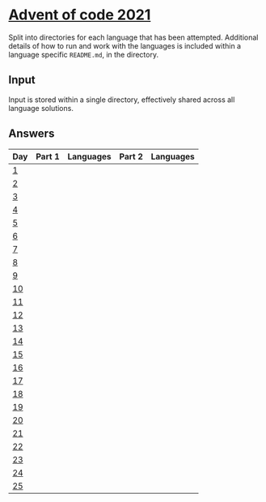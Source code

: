 # [Advent of code 2021](https://adventofcode.com/2021/)

Split into directories for each language that has been attempted. Additional
details of how to run and work with the languages is included within a language
specific `README.md`, in the directory.

## Input

Input is stored within a single directory, effectively shared across all
language solutions.

## Answers

| Day                                        | Part 1  | Languages | Part 2  | Languages |
| ---                                        | ------- | --------- | ------- | --------- |
| [1](https://adventofcode.com/2021/day/1)   |         |           |         |           |
| [2](https://adventofcode.com/2021/day/2)   |         |           |         |           |
| [3](https://adventofcode.com/2021/day/3)   |         |           |         |           |
| [4](https://adventofcode.com/2021/day/4)   |         |           |         |           |
| [5](https://adventofcode.com/2021/day/5)   |         |           |         |           |
| [6](https://adventofcode.com/2021/day/6)   |         |           |         |           |
| [7](https://adventofcode.com/2021/day/7)   |         |           |         |           |
| [8](https://adventofcode.com/2021/day/8)   |         |           |         |           |
| [9](https://adventofcode.com/2021/day/9)   |         |           |         |           |
| [10](https://adventofcode.com/2021/day/10) |         |           |         |           |
| [11](https://adventofcode.com/2021/day/11) |         |           |         |           |
| [12](https://adventofcode.com/2021/day/12) |         |           |         |           |
| [13](https://adventofcode.com/2021/day/13) |         |           |         |           |
| [14](https://adventofcode.com/2021/day/14) |         |           |         |           |
| [15](https://adventofcode.com/2021/day/15) |         |           |         |           |
| [16](https://adventofcode.com/2021/day/16) |         |           |         |           |
| [17](https://adventofcode.com/2021/day/17) |         |           |         |           |
| [18](https://adventofcode.com/2021/day/18) |         |           |         |           |
| [19](https://adventofcode.com/2021/day/19) |         |           |         |           |
| [20](https://adventofcode.com/2021/day/20) |         |           |         |           |
| [21](https://adventofcode.com/2021/day/21) |         |           |         |           |
| [22](https://adventofcode.com/2021/day/22) |         |           |         |           |
| [23](https://adventofcode.com/2021/day/23) |         |           |         |           |
| [24](https://adventofcode.com/2021/day/24) |         |           |         |           |
| [25](https://adventofcode.com/2021/day/25) |         |           |         |           |
